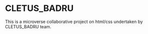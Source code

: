 # CLETUS_BADRU
This is a microverse collaborative project on html/css undertaken by CLETUS_BADRU team.
